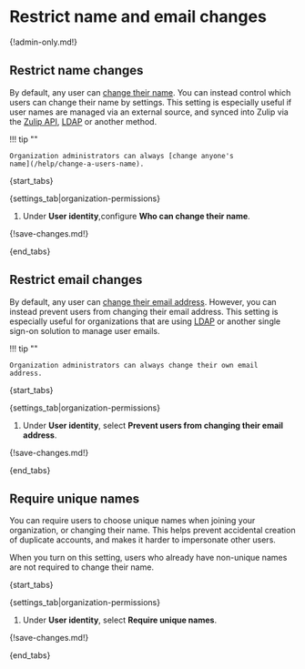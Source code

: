 # Restrict name and email changes

{!admin-only.md!}

## Restrict name changes

By default, any user can [change their name](/help/change-your-name).
You can instead control which users can change their name by settings. This setting is
especially useful if user names are managed via an external source, and
synced into Zulip via the [Zulip API](/api/), [LDAP][ldap-sync-data] or
another method.

!!! tip ""

    Organization administrators can always [change anyone's
    name](/help/change-a-users-name).

{start_tabs}

{settings_tab|organization-permissions}

1. Under **User identity**,configure **Who can change their name**.

{!save-changes.md!}

{end_tabs}

## Restrict email changes

By default, any user can [change their email address][change-email].
However, you can instead prevent users from changing their email
address. This setting is especially useful for organizations that
are using [LDAP][ldap-sync-data] or another single sign-on solution
to manage user emails.

!!! tip ""

    Organization administrators can always change their own email
    address.

{start_tabs}

{settings_tab|organization-permissions}

1. Under **User identity**, select **Prevent users from changing their
   email address**.

{!save-changes.md!}

{end_tabs}

## Require unique names

You can require users to choose unique names when joining your organization, or
changing their name. This helps prevent accidental creation of duplicate
accounts, and makes it harder to impersonate other users.

When you turn on this setting, users who already have non-unique names are not
required to change their name.

{start_tabs}

{settings_tab|organization-permissions}

1. Under **User identity**, select **Require unique names**.

{!save-changes.md!}

{end_tabs}

[change-email]: /help/change-your-email-address
[ldap-sync-data]: https://zulip.readthedocs.io/en/stable/production/authentication-methods.html#synchronizing-data
